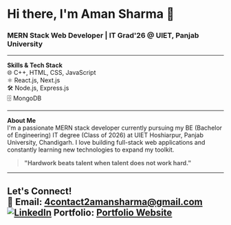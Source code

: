 # Hi there, I'm Aman Sharma 👋

### MERN Stack Web Developer | IT Grad'26 @ UIET, Panjab University

---

**Skills & Tech Stack**  
🌐 C++, HTML, CSS, JavaScript  
⚛️ React.js, Next.js  
🛠️ Node.js, Express.js  
🗄️ MongoDB

---

**About Me**  
I'm a passionate MERN stack developer currently pursuing my BE (Bachelor of Engineering) IT degree (Class of 2026) at UIET Hoshiarpur, Panjab University, Chandigarh. I love building full-stack web applications and constantly learning new technologies to expand my toolkit.

> **"Hardwork beats talent when talent does not work hard."**

---

**Let's Connect!**  
📧 Email: [4contact2amansharma@gmail.com](mailto:4contact2amansharma@gmail.com)  
[![LinkedIn](https://img.shields.io/badge/LinkedIn-blue?logo=linkedin)](https://www.linkedin.com/in/amansharmaagnihotri)
Portfolio: [Portfolio Website]([mailto:4contact2amansharma@gmail.com](https://portfolio-one-amber-25.vercel.app/))
---


